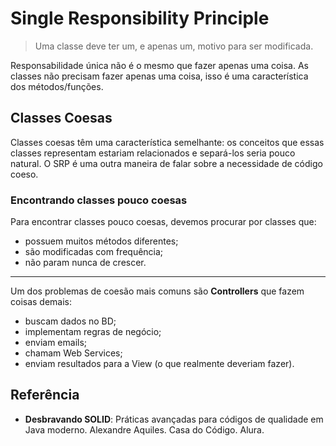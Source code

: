 # Single Responsibility Principle

> Uma classe deve ter um, e apenas um, motivo para ser modificada.

Responsabilidade única não é o mesmo que fazer apenas uma coisa. As classes não precisam fazer apenas uma coisa, isso é uma característica dos métodos/funções.

## Classes Coesas

Classes coesas têm uma característica semelhante: os conceitos que essas classes representam estariam relacionados e separá-los seria pouco natural. O SRP é uma outra maneira de falar sobre a necessidade de código coeso.

### Encontrando classes pouco coesas

Para encontrar classes pouco coesas, devemos procurar por classes que:

- possuem muitos métodos diferentes;
- são modificadas com frequência;
- não param nunca de crescer.

---

Um dos problemas de coesão mais comuns são **Controllers** que fazem coisas demais:

- buscam dados no BD;
- implementam regras de negócio;
- enviam emails;
- chamam Web Services;
- enviam resultados para a View (o que realmente deveriam fazer).

## Referência

- **Desbravando SOLID**: Práticas avançadas para códigos de qualidade em Java moderno. Alexandre Aquiles. Casa do Código. Alura.
